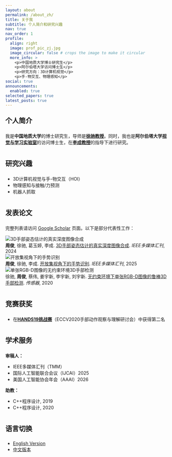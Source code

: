 ```yaml
---
layout: about
permalink: /about_zh/
title: 关于我
subtitle: 个人简介和研究兴趣
nav: true
nav_order: 1
profile:
  align: right
  image: prof_pic_zj.jpg
  image_circular: false # crops the image to make it circular
  more_info: >
    <p>中国地质大学博士研究生</p>
    <p>阿尔伯塔大学访问博士生</p>
    <p>研究方向：3D计算机视觉</p>
    <p>手-物交互、物理感知</p>
social: true
announcements:
  enabled: true
selected_papers: true
latest_posts: true
---
```


<style>
/* 为不同社交平台设置品牌色彩 */
.profile-social a[title="email"] {
  color: #EA4335;
}

.profile-social a[title="GitHub"] {
  color: #333;
}

.profile-social a[title="LinkedIn"] {
  color: #0077B5;
}

.profile-social a[title="Google Scholar"] {
  color: #4285F4;
}

.profile-social a:hover {
  opacity: 0.8;
}

.profile-social i {
  width: 20px;
  text-align: center;
}

/* 增加标题之间的间距 */
h2 {
  margin-top: 2.5rem !important;
  margin-bottom: 1.5rem !important;
}

h3 {
  margin-top: 2rem !important;
  margin-bottom: 1rem !important;
}

/* 为第一个h2标题减少上边距 */
h2:first-of-type {
  margin-top: 1.5rem !important;
}
</style>

## 个人简介

我是**中国地质大学**的博士研究生，导师是<a href="http://grzy.cug.edu.cn/xuchi/zh_CN/index.htm" target="_blank"><b>徐驰教授</b></a>。同时，我也是**阿尔伯塔大学**<a href="https://vision-and-learning-lab-ualberta.github.io/" target="_blank"><b>视觉与学习实验室</b></a>的访问博士生，在<a href="https://www.ece.ualberta.ca/~lcheng5/" target="_blank"><b>李成教授</b></a>的指导下进行研究。

## 研究兴趣

- 3D计算机视觉与手-物交互（HOI）
- 物理感知与接触/力预测
- 机器人抓取

## 发表论文

完整列表请访问 [Google Scholar](/publications/) 页面。以下是部分代表性工作：

<div class="row mb-4">
     <div class="col-md-6">
       <img src="{{ site.baseurl }}/assets/img/project/2023-TMM.png" alt="3D手部姿态估计的真实深度图像合成" class="img-fluid rounded shadow-sm">
     </div>
     <div class="col-md-6">
         <strong>周俊</strong>, 徐驰, 葛玉婷, 李成. <a href="https://doi.org/10.1109/TMM.2023.3330522" target="_blank">3D手部姿态估计的真实深度图像合成</a>. <em>IEEE多媒体汇刊</em>, 2024
       </div>
   </div>

<div class="row mb-4">
     <div class="col-md-6">
       <img src="{{ site.baseurl }}/assets/img/project/2025-TMM.png" alt="开放集视角下的手势识别" class="img-fluid rounded shadow-sm">
     </div>
            <div class="col-md-6">
         <strong>周俊</strong>, 徐驰, 李成. <a href="https://doi.org/10.1109/TMM.2025.3535363" target="_blank">开放集视角下的手势识别</a>. <em>IEEE多媒体汇刊</em>, 2025
       </div>
   </div>

<div class="row mb-4">
     <div class="col-md-6">
       <img src="{{ site.baseurl }}/assets/img/project/2020-Sensors.png" alt="单张RGB-D图像的无约束环境3D手部检测" class="img-fluid rounded shadow-sm">
     </div>
            <div class="col-md-6">
         徐驰, <strong>周俊</strong>, 蔡伟, 姜宇新, 李宇新, 刘宇新. <a href="https://doi.org/10.3390/s20216360" target="_blank">无约束环境下单张RGB-D图像的鲁棒3D手部检测</a>. <em>传感器</em>, 2020
       </div>
   </div>

## 竞赛获奖

- 在<a href="https://competitions.codalab.org/competitions/20913#results" target="_blank"><b>HANDS19挑战赛</b></a>（ECCV2020手部动作观察与理解研讨会）中获得第二名

## 学术服务

**审稿人：**

- IEEE多媒体汇刊（TMM）
- 国际人工智能联合会议（IJCAI）2025
- 美国人工智能协会年会（AAAI）2026

**助教：**

- C++程序设计, 2019
- C++程序设计, 2020

## 语言切换

- [English Version](/about/)
- [中文版本](/about_zh/)
